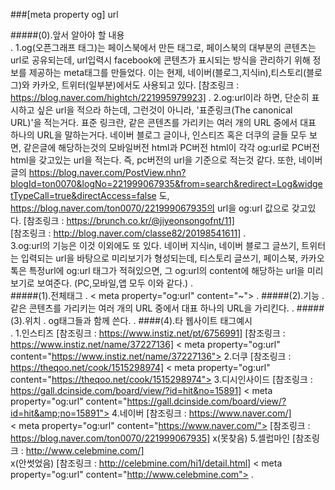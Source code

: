 ###[meta property og] url

#####(0).앞서 알아야 할 내용  
.
    1.og(오픈그래프 태그)는 페이스북에서 만든 태그로, 페이스북의 대부분의 콘텐츠는 url로 공유되는데, url입력시 facebook에 콘텐츠가 표시되는 방식을 관리하기
        위해 정보를 제공하는 meta태그를 만들었다. 이는 현제, 네이버(블로그,지식in),티스토리(블로그)와 카카오, 트위터(일부분)에서도 사용되고 있다.
        [참조링크 : https://blog.naver.com/hightch/221995979923]
.
    2.og:url이라 하면, 단순히 표시하고 싶은 url을 적으라 하는데, 그런것이 아니라, '표준링크(The canonical URL)'을 적는거다.
        표준 링크란, 같은 콘텐츠를 가리키는 여러 개의 URL 중에서 대표 하나의 URL을 말하는거다. 네이버 블로그 글이나, 인스티즈 혹은 더쿠의
        글들 모두 보면, 같은글에 해당하는것의 모바일버전 html과 PC버전 html이 각각 og:url로 PC버전 html을 갖고있는 url을 적는다. 
        즉, pc버전의 url을 기준으로 적는것 같다. 또한, 네이버 글의 https://blog.naver.com/PostView.nhn?blogId=ton0070&logNo=221999067935&from=search&redirect=Log&widgetTypeCall=true&directAccess=false
        도, https://blog.naver.com/ton0070/221999067935의 url을 og:url 값으로 갖고있다.
        [참조링크 : https://brunch.co.kr/@jiyeonsongofnt/11]   
        [참조링크 : http://blog.naver.com/classe82/20198541611]
.    
    3.og:url의 기능은 이것 이외에도 또 있다. 네이버 지식in, 네이버 블로그 글쓰기, 트위터는 입력되는 url을 바탕으로 미리보기가 형성되는데,
        티스토리 글쓰기, 페이스북, 카카오톡은 특정url에 og:url 태그가 적혀있으면, 그 og:url의 content에 해당하는 url을 미리보기로 보여준다.
        (PC,모바일,앱 모두 이와 같다.)
.    
#####(1).전체태그
.
    < meta property="og:url" content="~">
.
#####(2).기능
.
    같은 콘텐츠를 가리키는 여러 개의 URL 중에서 대표 하나의 URL을 가리킨다.
.
#####(3).위치
.
    og태그들과 함께 쓴다.
.
####(4).타 웹사이트 태그예시    
. 
        1.인스티즈
            [참조링크 : https://www.instiz.net/pt/6756991]
                <meta property="og:url" content="https://www.instiz.net/pt/6756991">
            [참조링크 : https://www.instiz.net/name/37227136]
                < meta property="og:url" content="https://www.instiz.net/name/37227136">
        2.더쿠
            [참조링크 : https://theqoo.net/cook/1515298974]
                < meta property="og:url" content="https://theqoo.net/cook/1515298974">
        3.디시인사이드
            [참조링크 : https://gall.dcinside.com/board/view/?id=hit&no=15891]
                < meta property="og:url" content="https://gall.dcinside.com/board/view/?id=hit&amp;no=15891">
        4.네이버
            [참조링크 : https://www.naver.com/]   
                < meta property="og:url" content="https://www.naver.com/">
            [참조링크 : https://blog.naver.com/ton0070/221999067935]
                x(못찾음)
        5.셀럽마인
            [참조링크 : http://www.celebmine.com/]   
                x(안썻었음)
            [참조링크 : http://celebmine.com/hi1/detail.html]
                < meta property="og:url" content="http://www.celebmine.com">
.